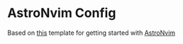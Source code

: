 # AstroNvim Config

Based on [this](https://github.com/AstroNvim/template) template for getting started with [AstroNvim](https://github.com/AstroNvim/AstroNvim)
